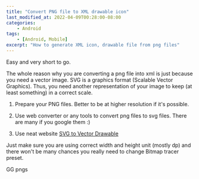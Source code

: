```yaml
---
title: "Convert PNG file to XML drawable icon"
last_modified_at: 2022-04-09T00:28:00-08:00
categories:
    - Android
tags:
    - [Android, Mobile]
excerpt: "How to generate XML icon, drawable file from png files"
---
```


Easy and very short to go. 

The whole reason why you are converting a png file into xml is just because you need a vector image. SVG is a graphics format (Scalable Vector Graphics). Thus, you need another representation of your image to keep (at least something) in a correct scale.

1. Prepare your PNG files. Better to be at higher resolution if it's possible.

2. Use web converter or any tools to convert png files to svg files. There are many if you google them :)

3. Use neat website [SVG to Vector Drawable](https://svg2vector.com/)

Just make sure you are using correct width and height unit (mostly dp) and there won't be many chances you really need to change Bitmap tracer preset. 


GG pngs